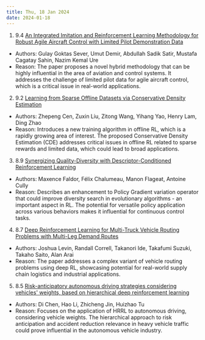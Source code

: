 ```yaml
---
title: Thu, 18 Jan 2024
date: 2024-01-18
---
```

1. 9.4 [An Integrated Imitation and Reinforcement Learning Methodology for Robust Agile Aircraft Control with Limited Pilot Demonstration Data](https://arxiv.org/abs/2401.08663)
* Authors: Gulay Goktas Sever, Umut Demir, Abdullah Sadik Satir, Mustafa Cagatay Sahin, Nazim Kemal Ure
* Reason: The paper proposes a novel hybrid methodology that can be highly influential in the area of aviation and control systems. It addresses the challenge of limited pilot data for agile aircraft control, which is a critical issue in real-world applications.

2. 9.2 [Learning from Sparse Offline Datasets via Conservative Density Estimation](https://arxiv.org/abs/2401.08819)
* Authors: Zhepeng Cen, Zuxin Liu, Zitong Wang, Yihang Yao, Henry Lam, Ding Zhao
* Reason: Introduces a new training algorithm in offline RL, which is a rapidly growing area of interest. The proposed Conservative Density Estimation (CDE) addresses critical issues in offline RL related to sparse rewards and limited data, which could lead to broad applications.

3. 8.9 [Synergizing Quality-Diversity with Descriptor-Conditioned Reinforcement Learning](https://arxiv.org/abs/2401.08632)
* Authors: Maxence Faldor, Félix Chalumeau, Manon Flageat, Antoine Cully
* Reason: Describes an enhancement to Policy Gradient variation operator that could improve diversity search in evolutionary algorithms - an important aspect in RL. The potential for versatile policy application across various behaviors makes it influential for continuous control tasks.

4. 8.7 [Deep Reinforcement Learning for Multi-Truck Vehicle Routing Problems with Multi-Leg Demand Routes](https://arxiv.org/abs/2401.08669)
* Authors: Joshua Levin, Randall Correll, Takanori Ide, Takafumi Suzuki, Takaho Saito, Alan Arai
* Reason: The paper addresses a complex variant of vehicle routing problems using deep RL, showcasing potential for real-world supply chain logistics and industrial applications.

5. 8.5 [Risk-anticipatory autonomous driving strategies considering vehicles' weights, based on hierarchical deep reinforcement learning](https://arxiv.org/abs/2401.08661)
* Authors: Di Chen, Hao Li, Zhicheng Jin, Huizhao Tu
* Reason: Focuses on the application of HRRL to autonomous driving, considering vehicle weights. The hierarchical approach to risk anticipation and accident reduction relevance in heavy vehicle traffic could prove influential in the autonomous vehicle industry.

